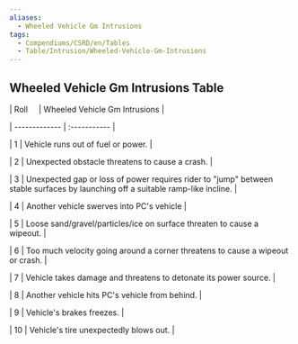 ```yaml
---
aliases:
  - Wheeled Vehicle Gm Intrusions
tags:
  - Compendiums/CSRD/en/Tables
  - Table/Intrusion/Wheeled-Vehicle-Gm-Intrusions
---
```

  
## Wheeled Vehicle Gm Intrusions Table  
|  Roll &nbsp; &nbsp; | Wheeled Vehicle Gm Intrusions  |  
| ------------- | :----------- |  
| 1 | Vehicle runs out of fuel or power. |  
| 2 | Unexpected obstacle threatens to cause a crash. |  
| 3 | Unexpected gap or loss of power requires rider to "jump" between stable surfaces by launching off a suitable ramp-like incline. |  
| 4 | Another vehicle swerves into PC's vehicle |  
| 5 | Loose sand/gravel/particles/ice on surface threaten to cause a wipeout. |  
| 6 | Too much velocity going around a corner threatens to cause a wipeout or crash. |  
| 7 | Vehicle takes damage and threatens to detonate its power source. |  
| 8 | Another vehicle hits PC's vehicle from behind. |  
| 9 | Vehicle's brakes freezes. |  
| 10 | Vehicle's tire unexpectedly blows out. |